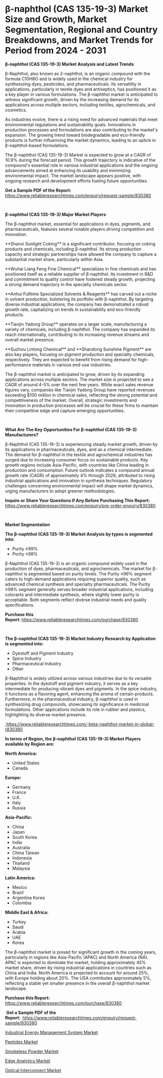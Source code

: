 <p><h1>β-naphthol (CAS 135-19-3) Market Size and Growth, Market Segmentation, Regional and Country Breakdowns, and Market Trends for Period from 2024 -  2031</h1></p><p><strong>β-naphthol (CAS 135-19-3) Market Analysis and Latest Trends</strong></p>
<p><p>β-Naphthol, also known as 2-naphthol, is an organic compound with the formula C10H8O and is widely used in the chemical industry for synthesizing dyes, pesticides, and pharmaceuticals. Its versatility in applications, particularly in textile dyes and antiseptics, has positioned it as a key player in various formulations. The β-naphthol market is anticipated to witness significant growth, driven by the increasing demand for its applications across multiple sectors, including textiles, agrochemicals, and cosmetics.</p><p>As industries evolve, there is a rising need for advanced materials that meet environmental regulations and sustainability goals. Innovations in production processes and formulations are also contributing to the market's expansion. The growing trend toward biodegradable and eco-friendly products is further influencing the market dynamics, leading to an uptick in β-naphthol-based formulations. </p><p>The β-naphthol (CAS 135-19-3) Market is expected to grow at a CAGR of 10.9% during the forecast period. This growth trajectory is indicative of the compound's essential role in various industrial applications and the ongoing advancements aimed at enhancing its usability and minimizing environmental impact. The market landscape appears positive, with ongoing research and development efforts fueling future opportunities.</p></p>
<p><strong>Get a Sample PDF of the Report:&nbsp;</strong> <a href="https://www.reliableresearchtimes.com/enquiry/request-sample/830380?utm_campaign=1386&utm_medium=2&utm_source=Github&utm_content=ia&utm_term=08102024&utm_id=b-naphthol-cas-135-19-3">https://www.reliableresearchtimes.com/enquiry/request-sample/830380</a></p>
<p>&nbsp;</p>
<p><strong>β-naphthol (CAS 135-19-3) Major Market Players</strong></p>
<p><p>The β-naphthol market, essential for applications in dyes, pigments, and pharmaceuticals, features several notable players driving competition and innovation. </p><p>**Shanxi Sunlight Coking** is a significant contributor, focusing on coking products and chemicals, including β-naphthol. Its strong production capacity and strategic partnerships have allowed the company to capture a substantial market share, particularly within Asia.</p><p>**Wuhai Liang Feng Fine Chemical** specializes in fine chemicals and has positioned itself as a reliable supplier of β-naphthol. Its investment in R&D and commitment to quality control have fostered steady growth, projecting a strong demand trajectory in the specialty chemicals sector.</p><p>**Anhui Fulltime Specialized Solvents & Reagents** has carved out a niche in solvent production, bolstering its portfolio with β-naphthol. By targeting diverse industrial applications, the company has demonstrated a robust growth rate, capitalizing on trends in sustainability and eco-friendly products.</p><p>**Tianjin Yadong Group** operates on a larger scale, manufacturing a variety of chemicals, including β-naphthol. The company has expanded its reach internationally, contributing to its increasing revenue streams and overall market presence.</p><p>**Suzhou Lintong Chemical** and **Shandong Sunshine Pigment** are also key players, focusing on pigment production and specialty chemicals, respectively. They are expected to benefit from rising demand for high-performance materials in various end-use industries.</p><p>The β-naphthol market is anticipated to grow, driven by its expanding applications across multiple sectors. The market size is projected to see a CAGR of around 4-5% over the next few years. While exact sales revenue figures vary, companies like Tianjin Yadong Group have reported revenues exceeding $100 million in chemical sales, reflecting the strong potential and competitiveness of the market. Overall, strategic investments and innovation in production processes will be crucial for these firms to maintain their competitive edge and capture emerging opportunities.</p></p>
<p>&nbsp;</p>
<p><strong>What Are The Key Opportunities For β-naphthol (CAS 135-19-3) Manufacturers?</strong></p>
<p><p>β-Naphthol (CAS 135-19-3) is experiencing steady market growth, driven by its applications in pharmaceuticals, dyes, and as a chemical intermediate. The demand for β-naphthol in the textile and agrochemical industries has surged due to increasing consumer focus on sustainable products. Key growth regions include Asia-Pacific, with countries like China leading in production and consumption. Future outlook indicates a compound annual growth rate (CAGR) of approximately 4% through 2028, attributed to rising industrial applications and innovation in synthesis techniques. Regulatory challenges concerning environmental impact will shape market dynamics, urging manufacturers to adopt greener methodologies.</p></p>
<p><strong>Inquire or Share Your Questions If Any Before Purchasing This Report:</strong> <a href="https://www.reliableresearchtimes.com/enquiry/pre-order-enquiry/830380?utm_campaign=1386&utm_medium=2&utm_source=Github&utm_content=ia&utm_term=08102024&utm_id=b-naphthol-cas-135-19-3">https://www.reliableresearchtimes.com/enquiry/pre-order-enquiry/830380</a></p>
<p>&nbsp;</p>
<p><strong>Market Segmentation</strong></p>
<p><strong>The β-naphthol (CAS 135-19-3) Market Analysis by types is segmented into:</strong></p>
<p><ul><li>Purity ≥99%</li><li>Purity ≥98%</li></ul></p>
<p><p>β-Naphthol (CAS 135-19-3) is an organic compound widely used in the production of dyes, pharmaceuticals, and agrochemicals. The market for β-naphthol is segmented based on purity levels. The Purity ≥99% segment caters to high-demand applications requiring superior quality, such as advanced chemical synthesis and specialty pharmaceuticals. The Purity ≥98% segment generally serves broader industrial applications, including colorants and intermediate synthesis, where slightly lower purity is acceptable. Both segments reflect diverse industrial needs and quality specifications.</p></p>
<p><strong>Purchase this Report:&nbsp;</strong><a href="https://www.reliableresearchtimes.com/purchase/830380?utm_campaign=1386&utm_medium=2&utm_source=Github&utm_content=ia&utm_term=08102024&utm_id=b-naphthol-cas-135-19-3">https://www.reliableresearchtimes.com/purchase/830380</a></p>
<p>&nbsp;</p>
<p><strong>The β-naphthol (CAS 135-19-3) Market Industry Research by Application is segmented into:</strong></p>
<p><ul><li>Dyestuff and Pigment Industry</li><li>Spice Industry</li><li>Pharmaceutical Industry</li><li>Other</li></ul></p>
<p><p>β-Naphthol is widely utilized across various industries due to its versatile properties. In the dyestuff and pigment industry, it serves as a key intermediate for producing vibrant dyes and pigments. In the spice industry, it functions as a flavoring agent, enhancing the aroma of certain products. Furthermore, in the pharmaceutical industry, β-naphthol is used in synthesizing drug compounds, showcasing its significance in medicinal formulations. Other applications include its role in rubber and plastics, highlighting its diverse market presence.</p></p>
<p><a href="https://www.reliableresearchtimes.com/-beta-naphthol-market-in-global-r830380?utm_campaign=1386&utm_medium=2&utm_source=Github&utm_content=ia&utm_term=08102024&utm_id=b-naphthol-cas-135-19-3">&nbsp;https://www.reliableresearchtimes.com/-beta-naphthol-market-in-global-r830380</a></p>
<p><strong>In terms of Region, the β-naphthol (CAS 135-19-3) Market Players available by Region are:</strong></p>
<p>
    <p> <strong> North America: </strong>
        <ul>
            <li>United States</li>
            <li>Canada</li>
        </ul>
        </p> 
    <p> <strong> Europe: </strong>
        <ul>
            <li>Germany</li>
            <li>France</li>
            <li>U.K.</li>
            <li>Italy</li>
            <li>Russia</li>
        </ul>
        </p> 
    <p> <strong> Asia-Pacific: </strong>
        <ul>
            <li>China</li>
            <li>Japan</li>
            <li>South Korea</li>
            <li>India</li>
            <li>Australia</li>
            <li>China Taiwan</li>
            <li>Indonesia</li>
            <li>Thailand</li>
            <li>Malaysia</li>
        </ul>
        </p> 
    <p> <strong> Latin America: </strong>
        <ul>
            <li>Mexico</li>
            <li>Brazil</li>
            <li>Argentina Korea</li>
            <li>Colombia</li>
        </ul>
        </p> 
    <p> <strong> Middle East & Africa: </strong>
        <ul>
            <li>Turkey</li>
            <li>Saudi</li>
            <li>Arabia</li>
            <li>UAE</li>
            <li>Korea</li>
        </ul>
    </p>
    </p>
<p><p>The β-naphthol market is poised for significant growth in the coming years, particularly in regions like Asia-Pacific (APAC) and North America (NA). APAC is expected to dominate the market, holding approximately 45% market share, driven by rising industrial applications in countries such as China and India. North America is projected to account for around 25%, with Europe holding about 20%. The USA contributes approximately 5%, reflecting a stable yet smaller presence in the overall β-naphthol market landscape.</p></p>
<p><strong>Purchase this Report: </strong><a href="https://www.reliableresearchtimes.com/purchase/830380?utm_campaign=1386&utm_medium=2&utm_source=Github&utm_content=ia&utm_term=08102024&utm_id=b-naphthol-cas-135-19-3">https://www.reliableresearchtimes.com/purchase/830380</a></p>
<p>&nbsp;<strong>Get a Sample PDF of the Report:&nbsp;&nbsp;</strong><a href="https://www.reliableresearchtimes.com/enquiry/request-sample/830380?utm_campaign=1386&utm_medium=2&utm_source=Github&utm_content=ia&utm_term=08102024&utm_id=b-naphthol-cas-135-19-3">https://www.reliableresearchtimes.com/enquiry/request-sample/830380</a></p>
<p><strong></strong></p>
<p><p><a href="https://www.linkedin.com/pulse/industrial-energy-management-system-market-innovations-trends-whlrf?utm_campaign=1386&utm_medium=2&utm_source=Github&utm_content=ia&utm_term=08102024&utm_id=b-naphthol-cas-135-19-3">Industrial Energy Management System Market</a></p><p><a href="https://www.linkedin.com/pulse/peptides-market-share-analysis-growth-trends-forecasts-period-lextf?utm_campaign=1386&utm_medium=2&utm_source=Github&utm_content=ia&utm_term=08102024&utm_id=b-naphthol-cas-135-19-3">Peptides Market</a></p><p><a href="https://www.linkedin.com/pulse/global-smokeless-powder-nexus-sector-confluences-regional-kdate?utm_campaign=1386&utm_medium=2&utm_source=Github&utm_content=ia&utm_term=08102024&utm_id=b-naphthol-cas-135-19-3">Smokeless Powder Market</a></p><p><a href="https://www.linkedin.com/pulse/global-edge-analytics-market-sector2024-2031-metrics-bbbrf?utm_campaign=1386&utm_medium=2&utm_source=Github&utm_content=ia&utm_term=08102024&utm_id=b-naphthol-cas-135-19-3">Edge Analytics Market</a></p><p><a href="https://www.linkedin.com/pulse/optical-interconnect-market-trends-strategic-insights-2024-tgupe?utm_campaign=1386&utm_medium=2&utm_source=Github&utm_content=ia&utm_term=08102024&utm_id=b-naphthol-cas-135-19-3">Optical Interconnect Market</a></p></p>